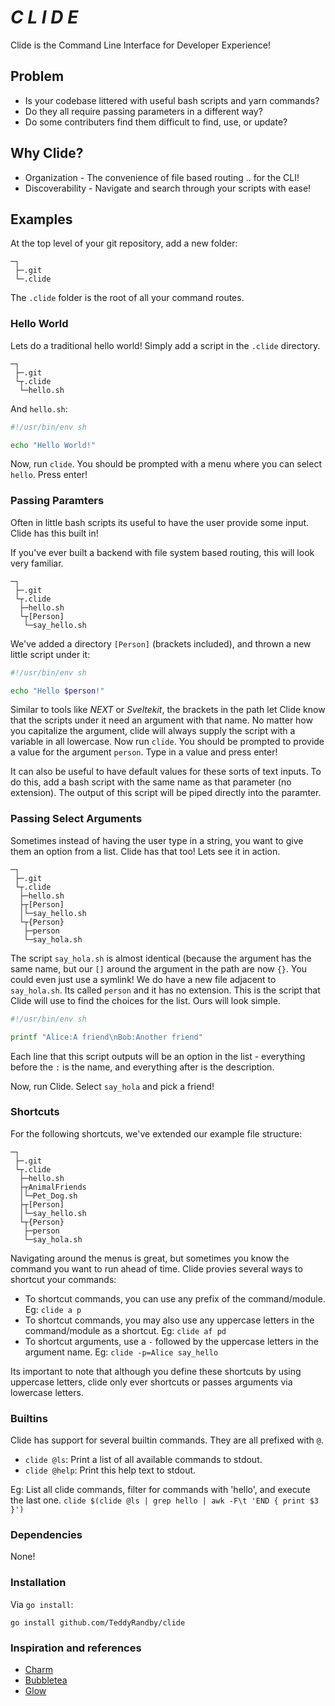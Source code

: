 # *C L I D E*
Clide is the Command Line Interface for Developer Experience!

## Problem
- Is your codebase littered with useful bash scripts and yarn commands?
- Do they all require passing parameters in a different way?
- Do some contributers find them difficult to find, use, or update?

## Why Clide?
- Organization - The convenience of file based routing .. for the CLI!
- Discoverability - Navigate and search through your scripts with ease!

## Examples
At the top level of your git repository, add a new folder:
```
─┐
 ├─.git
 └─.clide
```
The `.clide` folder is the root of all your command routes.

### Hello World
Lets do a traditional hello world! Simply add a script in the `.clide` directory. 
```
─┐
 ├─.git
 └┬.clide
  └─hello.sh
```
And `hello.sh`:
```bash
#!/usr/bin/env sh

echo "Hello World!"
```
Now, run `clide`. You should be prompted with a menu where you can select `hello`. Press enter!

### Passing Paramters
Often in little bash scripts its useful to have the user provide some input. Clide has this built in!

If you've ever built a backend with file system based routing, this will look very familiar.
```
─┐
 ├─.git
 └┬.clide
  ├─hello.sh
  └┬[Person]
   └─say_hello.sh
```
We've added a directory `[Person]` (brackets included), and thrown a new little script under it:
```bash
#!/usr/bin/env sh

echo "Hello $person!"
```
Similar to tools like *NEXT* or *Sveltekit*, the brackets in the path let Clide know that the scripts under it need an argument with that name. No matter how you capitalize the argument, clide will always supply the script with a variable in all lowercase. Now run `clide`. You should be prompted to provide a value for the argument `person`. Type in a value and press enter!

It can also be useful to have default values for these sorts of text inputs. To do this, add a bash script with the same name as that parameter (no extension). The output of this script will be piped directly into the paramter.


### Passing Select Arguments
Sometimes instead of having the user type in a string, you want to give them an option from a list. Clide has that too! Lets see it in action.
```
─┐
 ├─.git
 └┬.clide
  ├─hello.sh
  ├┬[Person]
  │└─say_hello.sh
  └┬{Person}
   ├─person
   └─say_hola.sh
```
The script `say_hola.sh` is almost identical (because the argument has the same name, but our `[]` around the argument in the path are now `{}`. You could even just use a symlink! We do have a new file adjacent to `say_hola.sh`. Its called `person` and it has no extension. This is the script that Clide will use to find the choices for the list. Ours will look simple.
```bash
#!/usr/bin/env sh

printf "Alice:A friend\nBob:Another friend"
```
Each line that this script outputs will be an option in the list - everything before the `:` is the name, and everything after is the description.

Now, run Clide. Select `say_hola` and pick a friend!

### Shortcuts
For the following shortcuts, we've extended our example file structure:
```
─┐
 ├─.git
 └┬.clide
  ├─hello.sh
  ├┬AnimalFriends
  │└─Pet_Dog.sh
  ├┬[Person]
  │└─say_hello.sh
  └┬{Person}
   ├─person
   └─say_hola.sh
```
Navigating around the menus is great, but sometimes you know the command you want to run ahead of time. Clide provies several ways to shortcut your commands:
 - To shortcut commands, you can use any prefix of the command/module. Eg: `clide a p`
 - To shortcut commands, you may also use any uppercase letters in the command/module as a shortcut. Eg: `clide af pd`
 - To shortcut arguments, use a `-` followed by the uppercase letters in the argument name. Eg: `clide -p=Alice say_hello`

Its important to note that although you define these shortcuts by using uppercase letters, clide only ever shortcuts or passes arguments via lowercase letters.

### Builtins
Clide has support for several builtin commands. They are all prefixed with `@`.
- `clide @ls`: Print a list of all available commands to stdout.
- `clide @help`: Print this help text to stdout.

Eg: List all clide commands, filter for commands with 'hello', and execute the last one.
`clide $(clide @ls | grep hello | awk -F\t 'END { print $3 }')`

### Dependencies
None!

### Installation
Via `go install`:
```
go install github.com/TeddyRandby/clide
```

### Inspiration and references
 - [Charm](https://charm.sh/)
 - [Bubbletea](https://github.com/charmbracelet/bubbletea)
 - [Glow](https://github.com/charmbracelet/glow)
